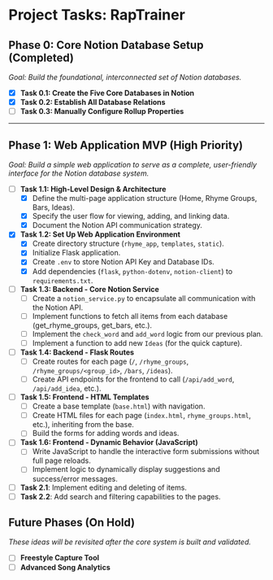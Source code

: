 # Project Tasks: RapTrainer

## Phase 0: Core Notion Database Setup (Completed)
*Goal: Build the foundational, interconnected set of Notion databases.*
- [x] **Task 0.1: Create the Five Core Databases in Notion**
- [x] **Task 0.2: Establish All Database Relations**
- [ ] **Task 0.3: Manually Configure Rollup Properties**

---
## Phase 1: Web Application MVP (High Priority)
*Goal: Build a simple web application to serve as a complete, user-friendly interface for the Notion database system.*

- [ ] **Task 1.1: High-Level Design & Architecture**
    - [x] Define the multi-page application structure (Home, Rhyme Groups, Bars, Ideas).
    - [x] Specify the user flow for viewing, adding, and linking data.
    - [x] Document the Notion API communication strategy.

- [x] **Task 1.2: Set Up Web Application Environment**
    - [x] Create directory structure (`rhyme_app`, `templates`, `static`).
    - [x] Initialize Flask application.
    - [x] Create `.env` to store Notion API Key and Database IDs.
    - [x] Add dependencies (`flask`, `python-dotenv`, `notion-client`) to `requirements.txt`.

- [ ] **Task 1.3: Backend - Core Notion Service**
    - [ ] Create a `notion_service.py` to encapsulate all communication with the Notion API.
    - [ ] Implement functions to fetch all items from each database (get_rhyme_groups, get_bars, etc.).
    - [ ] Implement the `check_word` and `add_word` logic from our previous plan.
    - [ ] Implement a function to add new `Ideas` (for the quick capture).

- [ ] **Task 1.4: Backend - Flask Routes**
    - [ ] Create routes for each page (`/`, `/rhyme_groups`, `/rhyme_groups/<group_id>`, `/bars`, `/ideas`).
    - [ ] Create API endpoints for the frontend to call (`/api/add_word`, `/api/add_idea`, etc.).

- [ ] **Task 1.5: Frontend - HTML Templates**
    - [ ] Create a base template (`base.html`) with navigation.
    - [ ] Create HTML files for each page (`index.html`, `rhyme_groups.html`, etc.), inheriting from the base.
    - [ ] Build the forms for adding words and ideas.

- [ ] **Task 1.6: Frontend - Dynamic Behavior (JavaScript)**
    - [ ] Write JavaScript to handle the interactive form submissions without full page reloads.
    - [ ] Implement logic to dynamically display suggestions and success/error messages.

- [ ] **Task 2.1**: Implement editing and deleting of items.
- [ ] **Task 2.2**: Add search and filtering capabilities to the pages.

## Future Phases (On Hold)
*These ideas will be revisited after the core system is built and validated.*
- [ ] **Freestyle Capture Tool**
- [ ] **Advanced Song Analytics** 